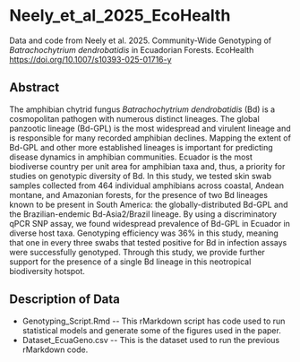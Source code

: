 # Neely_et_al_2025_EcoHealth
Data and code from Neely et al. 2025. Community-Wide Genotyping of *Batrachochytrium dendrobatidis* in Ecuadorian Forests. EcoHealth https://doi.org/10.1007/s10393-025-01716-y

## Abstract
The amphibian chytrid fungus *Batrachochytrium dendrobatidis* (Bd) is a cosmopolitan pathogen with numerous distinct lineages. The global panzootic lineage (Bd-GPL) is the most widespread and virulent lineage and is responsible for many recorded amphibian declines. Mapping the extent of Bd-GPL and other more established lineages is important for predicting disease dynamics in amphibian communities. Ecuador is the most biodiverse country per unit area for amphibian taxa and, thus, a priority for studies on genotypic diversity of Bd. In this study, we tested skin swab samples collected from 464 individual amphibians across coastal, Andean montane, and Amazonian forests, for the presence of two Bd lineages known to be present in South America: the globally-distributed Bd-GPL and the Brazilian-endemic Bd-Asia2/Brazil lineage. By using a discriminatory qPCR SNP assay, we found widespread prevalence of Bd-GPL in Ecuador in diverse host taxa. Genotyping efficiency was 36% in this study, meaning that one in every three swabs that tested positive for Bd in infection assays were successfully genotyped. Through this study, we provide further support for the presence of a single Bd lineage in this neotropical biodiversity hotspot.

## Description of Data
- Genotyping_Script.Rmd -- This rMarkdown script has code used to run statistical models and generate some of the figures used in the paper.
- Dataset_EcuaGeno.csv -- This is the dataset used to run the previous rMarkdown code.
